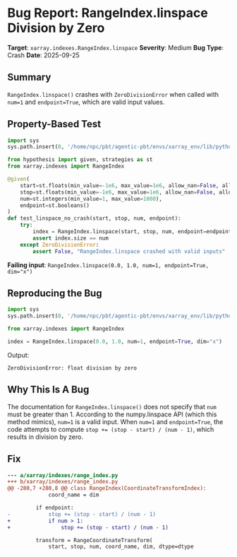 # Bug Report: RangeIndex.linspace Division by Zero

**Target**: `xarray.indexes.RangeIndex.linspace`
**Severity**: Medium
**Bug Type**: Crash
**Date**: 2025-09-25

## Summary

`RangeIndex.linspace()` crashes with `ZeroDivisionError` when called with `num=1` and `endpoint=True`, which are valid input values.

## Property-Based Test

```python
import sys
sys.path.insert(0, '/home/npc/pbt/agentic-pbt/envs/xarray_env/lib/python3.13/site-packages')

from hypothesis import given, strategies as st
from xarray.indexes import RangeIndex

@given(
    start=st.floats(min_value=-1e6, max_value=1e6, allow_nan=False, allow_infinity=False),
    stop=st.floats(min_value=-1e6, max_value=1e6, allow_nan=False, allow_infinity=False),
    num=st.integers(min_value=1, max_value=1000),
    endpoint=st.booleans()
)
def test_linspace_no_crash(start, stop, num, endpoint):
    try:
        index = RangeIndex.linspace(start, stop, num, endpoint=endpoint, dim="x")
        assert index.size == num
    except ZeroDivisionError:
        assert False, "RangeIndex.linspace crashed with valid inputs"
```

**Failing input**: `RangeIndex.linspace(0.0, 1.0, num=1, endpoint=True, dim="x")`

## Reproducing the Bug

```python
import sys
sys.path.insert(0, '/home/npc/pbt/agentic-pbt/envs/xarray_env/lib/python3.13/site-packages')

from xarray.indexes import RangeIndex

index = RangeIndex.linspace(0.0, 1.0, num=1, endpoint=True, dim="x")
```

Output:
```
ZeroDivisionError: float division by zero
```

## Why This Is A Bug

The documentation for `RangeIndex.linspace()` does not specify that `num` must be greater than 1. According to the numpy.linspace API (which this method mimics), `num=1` is a valid input. When `num=1` and `endpoint=True`, the code attempts to compute `stop += (stop - start) / (num - 1)`, which results in division by zero.

## Fix

```diff
--- a/xarray/indexes/range_index.py
+++ b/xarray/indexes/range_index.py
@@ -280,7 +280,8 @@ class RangeIndex(CoordinateTransformIndex):
             coord_name = dim

         if endpoint:
-            stop += (stop - start) / (num - 1)
+            if num > 1:
+                stop += (stop - start) / (num - 1)

         transform = RangeCoordinateTransform(
             start, stop, num, coord_name, dim, dtype=dtype
```